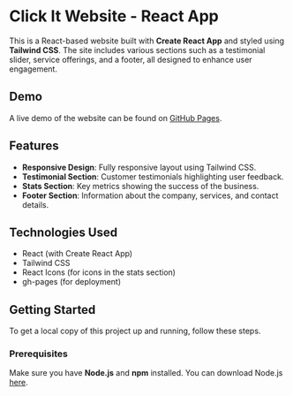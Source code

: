 # Click It Website - React App

This is a React-based website built with **Create React App** and styled using **Tailwind CSS**. The site includes various sections such as a testimonial slider, service offerings, and a footer, all designed to enhance user engagement.

## Demo

A live demo of the website can be found on [GitHub Pages]((https://srihari3601.github.io/clickit-landing-page/)).

## Features

- **Responsive Design**: Fully responsive layout using Tailwind CSS.
- **Testimonial Section**: Customer testimonials highlighting user feedback.
- **Stats Section**: Key metrics showing the success of the business.
- **Footer Section**: Information about the company, services, and contact details.

## Technologies Used

- React (with Create React App)
- Tailwind CSS
- React Icons (for icons in the stats section)
- gh-pages (for deployment)

## Getting Started

To get a local copy of this project up and running, follow these steps.

### Prerequisites

Make sure you have **Node.js** and **npm** installed. You can download Node.js [here](https://nodejs.org/).

